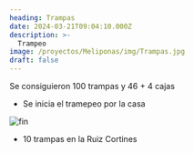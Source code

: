 ```yaml
---
heading: Trampas
date: 2024-03-21T09:04:10.000Z
description: >-
  Trampeo
image: /proyectos/Meliponas/img/Trampas.jpg 
draft: false
---
```


Se consiguieron 100 trampas y 46 + 4 cajas


- Se inicia el tramepeo por la casa

![fin](/proyectos/Meliponas/img/TR.jpg) 

- 10 trampas en la Ruiz Cortines
